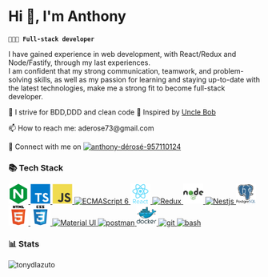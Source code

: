 <h1 align="left">Hi 👋, I'm Anthony</h1>

**`👨🏽‍💻 Full-stack developer`**
<p align="left">
  I have gained experience in web development, with React/Redux and Node/Fastify, through my last experiences.<br />
  I am confident that my strong communication, teamwork, and problem-solving skills, as well as my passion for learning and staying up-to-date with the latest technologies, make me a strong fit to become full-stack developer.
</p>

<p align="left">🔖 I strive for BDD,DDD and clean code 🚀 Inspired by <a href="https://en.wikipedia.org/wiki/Robert_C._Martin" target="_blank" rel="noreferrer">Uncle Bob</a></p>

<p align="left">📫 How to reach me: aderose73@gmail.com</p>

<p align="left">💬 Connect with me on <a href="https://linkedin.com/in/anthony-dérosé-957110124" target="blank"><img src="https://raw.githubusercontent.com/rahuldkjain/github-profile-readme-generator/master/src/images/icons/Social/linked-in-alt.svg" alt="anthony-dérosé-957110124" height="15" width="15" /></a></p>

<h3 align="left">📚 Tech Stack</h3>
<p align="left"> <a href="https://www.nginx.com" target="_blank" rel="noreferrer"> <img src="https://raw.githubusercontent.com/devicons/devicon/master/icons/nginx/nginx-original.svg" alt="nginx" width="40" height="40"/> </a>
   <a href="https://www.typescriptlang.org/" target="_blank" rel="noreferrer"> <img src="https://raw.githubusercontent.com/devicons/devicon/master/icons/typescript/typescript-original.svg" alt="Typescript" width="40" height="40"/> </a>
  <a href="https://developer.mozilla.org/en-US/docs/Web/JavaScript" target="_blank" rel="noreferrer"> <img src="https://raw.githubusercontent.com/devicons/devicon/master/icons/javascript/javascript-original.svg" alt="Javascript" width="40" height="40"/> </a>
  <a href="https://tc39.es/ecma262/" target="_blank" rel="noreferrer"> <img src="https://github.com/get-icon/geticon/raw/master/icons/es6.svg" alt="ECMAScript 6" width="40" height="40"/> </a>
  <a href="https://reactjs.org/" target="_blank" rel="noreferrer"> <img src="https://raw.githubusercontent.com/devicons/devicon/master/icons/react/react-original-wordmark.svg" alt="React" width="40" height="40"/> </a>
  <a href="https://redux.js.org/" target="_blank" rel="noreferrer"> <img src="https://github.com/get-icon/geticon/raw/master/icons/redux.svg" alt="Redux" width="40" height="40"/> </a>
  <a href="https://nodejs.org" target="_blank" rel="noreferrer"> <img src="https://raw.githubusercontent.com/devicons/devicon/master/icons/nodejs/nodejs-original-wordmark.svg" alt="Nodejs" width="40" height="40"/> </a>
  <a href="https://nestjs.com/" target="_blank" rel="noreferrer"> <img src="https://cdn.jsdelivr.net/gh/devicons/devicon@latest/icons/nestjs/nestjs-original.svg" alt="Nestjs" width="40" height="40"/> </a>
  <a href="https://www.postgresql.org" target="_blank" rel="noreferrer"> <img src="https://raw.githubusercontent.com/devicons/devicon/master/icons/postgresql/postgresql-original-wordmark.svg" alt="Postgresql" width="40" height="40"/> </a>
  <a href="https://www.w3.org/html/" target="_blank" rel="noreferrer"> <img src="https://raw.githubusercontent.com/devicons/devicon/master/icons/html5/html5-original-wordmark.svg" alt="HTML5" width="40" height="40"/> </a>
  <a href="https://www.w3schools.com/css/" target="_blank" rel="noreferrer"> <img src="https://raw.githubusercontent.com/devicons/devicon/master/icons/css3/css3-original-wordmark.svg" alt="CSS3" width="40" height="40"/> </a>
  <a href="https://mui.com/core/" target="_blank" rel="noreferrer"> <img src="https://github.com/get-icon/geticon/raw/master/icons/material-ui.svg" alt="Material UI" width="40" height="40"/> </a>
  <a href="https://postman.com" target="_blank" rel="noreferrer"> <img src="https://www.vectorlogo.zone/logos/getpostman/getpostman-icon.svg" alt="postman" width="40" height="40"/> </a>
  <a href="https://www.docker.com/" target="_blank" rel="noreferrer"> <img src="https://raw.githubusercontent.com/devicons/devicon/master/icons/docker/docker-original-wordmark.svg" alt="docker" width="40" height="40"/> </a>
  <a href="https://git-scm.com/" target="_blank" rel="noreferrer"> <img src="https://www.vectorlogo.zone/logos/git-scm/git-scm-icon.svg" alt="git" width="40" height="40"/> </a>
  <a href="https://www.gnu.org/software/bash/" target="_blank" rel="noreferrer"> <img src="https://www.vectorlogo.zone/logos/gnu_bash/gnu_bash-icon.svg" alt="bash" width="40" height="40"/> </a> </p>
   
<h3 align="left">📊 Stats</h3>

<p align="left"><img align="left" src="https://github-readme-stats.vercel.app/api?username=tonydlazuto&show_icons=true&locale=en&theme=tokyonight" alt="tonydlazuto" /></p>


